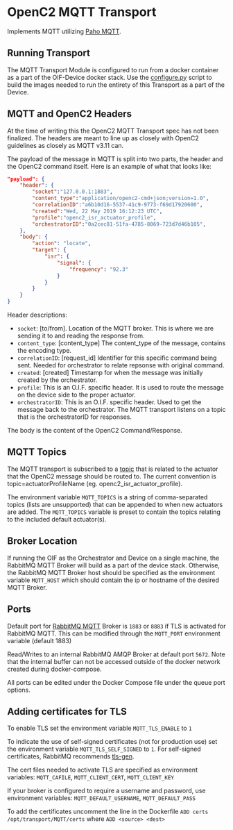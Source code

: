# OpenC2 MQTT Transport
Implements MQTT utilizing [Paho MQTT](https://www.eclipse.org/paho/clients/python/docs/).

## Running Transport

The MQTT Transport Module is configured to run from a docker container as a part of the OIF-Device docker stack. Use the [configure.py](../../../configure.py) script to build the images needed to run the entirety of this Transport as a part of the Device.

## MQTT and OpenC2 Headers

At the time of writing this the OpenC2 MQTT Transport spec has not been finalized. The headers are meant to line up as closely with OpenC2 guidelines as closely as MQTT v3.11 can.

The payload of the message in MQTT is split into two parts, the header and the OpenC2 command itself. Here is an example of what that looks like:

```json
"payload": {
    "header": {
        "socket":"127.0.0.1:1883",
        "content_type":"application/openc2-cmd+json;version=1.0",
        "correlationID":"a6b10d16-5537-41c9-9773-f69d17920600",
        "created":"Wed, 22 May 2019 16:12:23 UTC",
        "profile":"openc2_isr_actuator_profile",
        "orchestratorID":"0a2cec81-51fa-4785-8069-723d7d46b105",
    },
    "body": {
        "action": "locate",
        "target": {
            "isr": {
                "signal": {
                    "frequency": "92.3"
                }
            }
        }
    }
}
```

Header descriptions:

* `socket`: [to/from]. Location of the MQTT broker. This is where we are sending it to and reading the response from.
* `content_type`: [content_type] The content_type of the message, contains the encoding type.
* `correlationID`: [request_id] Identifier for this specific command being sent. Needed for orchestrator to relate repsonse with original command.
* `created`: [created] Timestamp for when the message was initially created by the orchestrator.
* `profile`: This is an O.I.F. specific header. It is used to route the message on the device side to the proper actuator.
* `orchestratorID`: This is an O.I.F. specific header. Used to get the message back to the orchestrator. The MQTT transport listens on a topic that is the orchestratorID for responses.

The body is the content of the OpenC2 Command/Response.

## MQTT Topics

The MQTT transport is subscribed to a [topic](https://www.hivemq.com/blog/mqtt-essentials-part-5-mqtt-topics-best-practices) that is related to the actuator that the OpenC2 message should be routed to. The current convention is topic=actuatorProfileName (eg. openc2_isr_actuator_profile).

The environment variable `MQTT_TOPICS` is a string of comma-separated topics (lists are unsupported) that can be appended to when new actuators are added. The `MQTT_TOPICS` variable is preset to contain the topics relating to the included default actuator(s).

## Broker Location

If running the OIF as the Orchestrator and Device on a single machine, the RabbitMQ MQTT Broker will build as a part of the device stack. Otherwise, the RabbitMQ MQTT Broker host should be specified as the environment variable `MQTT_HOST` which should contain the ip or hostname of the desired MQTT Broker.

## Ports

Default port for [RabbitMQ MQTT](https://www.rabbitmq.com/mqtt.html) Broker is `1883` or `8883` if TLS is activated for RabbitMQ MQTT. This can be modified through the `MQTT_PORT` environment variable (default 1883)

Read/Writes to an internal RabbitMQ AMQP Broker at default port `5672`. Note that the internal buffer can not be accessed outside of the docker network created during docker-compose. 

All ports can be edited under the Docker Compose file under the queue port options.

## Adding certificates for TLS

To enable TLS set the environment variable `MQTT_TLS_ENABLE` to `1`

To indicate the use of self-signed certificates (not for production use) set the environment variable `MQTT_TLS_SELF_SIGNED` to `1`. For self-signed certificates, RabbitMQ recommends [tls-gen](https://github.com/michaelklishin/tls-gen).

The cert files needed to activate TLS are specified as environment variables: `MQTT_CAFILE`, `MQTT_CLIENT_CERT`, `MQTT_CLIENT_KEY`

If your broker is configured to require a username and password, use environment variables: `MQTT_DEFAULT_USERNAME`, `MQTT_DEFAULT_PASS`

To add the certificates uncomment the line in the Dockerfile `ADD certs /opt/transport/MQTT/certs` where `ADD <source> <dest>`



